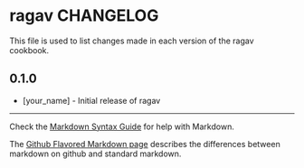 ragav CHANGELOG
===============

This file is used to list changes made in each version of the ragav cookbook.

0.1.0
-----
- [your_name] - Initial release of ragav

- - -
Check the [Markdown Syntax Guide](http://daringfireball.net/projects/markdown/syntax) for help with Markdown.

The [Github Flavored Markdown page](http://github.github.com/github-flavored-markdown/) describes the differences between markdown on github and standard markdown.

